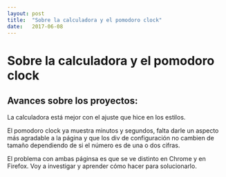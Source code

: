 ```yaml
---
layout: post
title:  "Sobre la calculadora y el pomodoro clock"
date:   2017-06-08
---
```


# Sobre la calculadora y el pomodoro clock

## Avances sobre los proyectos:

La calculadora está mejor con el ajuste que hice en los estilos.

El pomodoro clock ya muestra minutos y segundos, falta darle un aspecto más agradable a la página y que los div de configuración no cambien de tamaño dependiendo de si el número es de una o dos cifras.

El problema con ambas páginsa es que se ve distinto en Chrome y en Firefox. Voy a investigar y aprender cómo hacer para solucionarlo.

